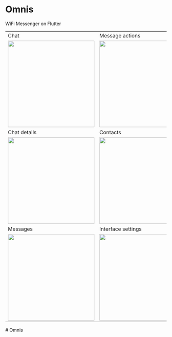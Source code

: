 # Omnis

WiFi Messenger on Flutter

<table>
  <tr>
    <td>Chat</td>
     <td>Message actions</td>
     <td>Voice Record</td>
  </tr>
  <tr>
    <td><img src="https://i.ibb.co/tJ9mdM1/chat.png" width=270></td>
    <td><img src="https://i.ibb.co/8mNBWkY/chat-context-menu.png" width=270></td>
    <td><img src="https://i.ibb.co/v1xkxV6/chat-voice-record.png" width=270></td>
  </tr>
  <tr>
    <td>Chat details</td>
     <td>Contacts</td>
     <td>People nearby</td>
  </tr>
  <tr>
    <td><img src="https://i.ibb.co/sV6dZgd/chat-details.png" width=270></td>
    <td><img src="https://i.ibb.co/K2WX1QG/contacts.png" width=270></td>
    <td><img src="https://i.ibb.co/9cN6qFw/people-nearby.png" width=270></td>
  </tr>
  <tr>
    <td>Messages</td>
     <td>Interface settings</td>
  </tr>
  <tr>
    <td><img src="https://i.ibb.co/9p0XQWy/messages.png" width=270></td>
    <td><img src="https://i.ibb.co/v3MBhnL/settings-interface.png" width=270></td>
  </tr>
 </table># Omnis
